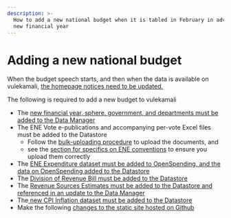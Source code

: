 ```yaml
---
description: >-
  How to add a new national budget when it is tabled in February in advance of a
  new financial year
---
```


# Adding a new national budget

When the budget speech starts, and then when the data is available on vulekamali, [the homepage notices need to be updated.](update-the-homepage-state.md)

The following is required to add a new budget to vulekamali

* The [new financial year, sphere, government, and departments must be added to the Data Manager](adding-new-year-sphere-government-departments.md)
* The ENE Vote e-publications and accompanying per-vote Excel files must be added to the Datastore
  * Follow the [bulk-uploading procedure](../adding-modifying-information-on-the-site/bulk-uploading-department-specific-documents.md) to upload the documents, and
  * see the [section for specifics on ENE conventions](../adding-modifying-information-on-the-site/bulk-uploading-department-specific-documents.md#estimates-of-national-expenditure-vote-chapters) to ensure you upload them correctly
* The [ENE Expenditure dataset must be added to OpenSpending, and the data on OpenSpending added  to the Datastore](../adding-modifying-information-on-the-site/adding-structured-fiscal-data-to-openspending.md#estimates-of-national-expenditure)
* The [Division of Revenue Bill must be added to the Datastore](adding-a-new-division-of-revenue-bill.md)
* The [Revenue Sources Estimates must be added to the Datastore and referenced in an update to the Data Manager](adding-a-new-national-budget-adding-revenue-sources-data.md)
* The[ new CPI Inflation dataset must be added to the Datastore](adding-cpi-inflation-data.md)
* Make the following [changes to the static site hosted on Github](changes-to-static-site-hosted-on-github.md)



